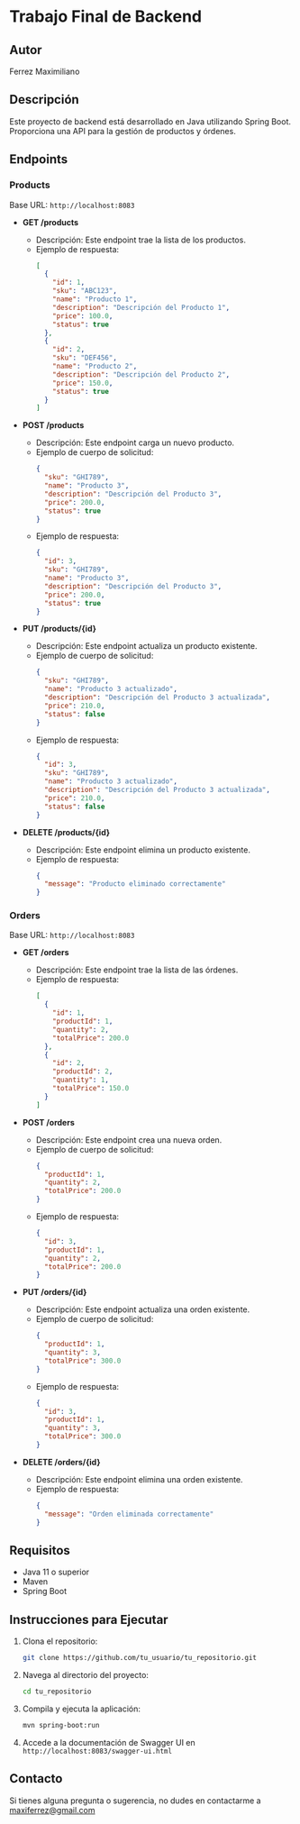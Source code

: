 # Trabajo Final de Backend

## Autor
Ferrez Maximiliano

## Descripción
Este proyecto de backend está desarrollado en Java utilizando Spring Boot. Proporciona una API para la gestión de productos y órdenes.

## Endpoints

### Products
Base URL: `http://localhost:8083`

- **GET /products**
  - Descripción: Este endpoint trae la lista de los productos.
  - Ejemplo de respuesta:
    ```json
    [
      {
        "id": 1,
        "sku": "ABC123",
        "name": "Producto 1",
        "description": "Descripción del Producto 1",
        "price": 100.0,
        "status": true
      },
      {
        "id": 2,
        "sku": "DEF456",
        "name": "Producto 2",
        "description": "Descripción del Producto 2",
        "price": 150.0,
        "status": true
      }
    ]
    ```

- **POST /products**
  - Descripción: Este endpoint carga un nuevo producto.
  - Ejemplo de cuerpo de solicitud:
    ```json
    {
      "sku": "GHI789",
      "name": "Producto 3",
      "description": "Descripción del Producto 3",
      "price": 200.0,
      "status": true
    }
    ```
  - Ejemplo de respuesta:
    ```json
    {
      "id": 3,
      "sku": "GHI789",
      "name": "Producto 3",
      "description": "Descripción del Producto 3",
      "price": 200.0,
      "status": true
    }
    ```

- **PUT /products/{id}**
  - Descripción: Este endpoint actualiza un producto existente.
  - Ejemplo de cuerpo de solicitud:
    ```json
    {
      "sku": "GHI789",
      "name": "Producto 3 actualizado",
      "description": "Descripción del Producto 3 actualizada",
      "price": 210.0,
      "status": false
    }
    ```
  - Ejemplo de respuesta:
    ```json
    {
      "id": 3,
      "sku": "GHI789",
      "name": "Producto 3 actualizado",
      "description": "Descripción del Producto 3 actualizada",
      "price": 210.0,
      "status": false
    }
    ```

- **DELETE /products/{id}**
  - Descripción: Este endpoint elimina un producto existente.
  - Ejemplo de respuesta:
    ```json
    {
      "message": "Producto eliminado correctamente"
    }
    ```

### Orders
Base URL: `http://localhost:8083`

- **GET /orders**
  - Descripción: Este endpoint trae la lista de las órdenes.
  - Ejemplo de respuesta:
    ```json
    [
      {
        "id": 1,
        "productId": 1,
        "quantity": 2,
        "totalPrice": 200.0
      },
      {
        "id": 2,
        "productId": 2,
        "quantity": 1,
        "totalPrice": 150.0
      }
    ]
    ```

- **POST /orders**
  - Descripción: Este endpoint crea una nueva orden.
  - Ejemplo de cuerpo de solicitud:
    ```json
    {
      "productId": 1,
      "quantity": 2,
      "totalPrice": 200.0
    }
    ```
  - Ejemplo de respuesta:
    ```json
    {
      "id": 3,
      "productId": 1,
      "quantity": 2,
      "totalPrice": 200.0
    }
    ```

- **PUT /orders/{id}**
  - Descripción: Este endpoint actualiza una orden existente.
  - Ejemplo de cuerpo de solicitud:
    ```json
    {
      "productId": 1,
      "quantity": 3,
      "totalPrice": 300.0
    }
    ```
  - Ejemplo de respuesta:
    ```json
    {
      "id": 3,
      "productId": 1,
      "quantity": 3,
      "totalPrice": 300.0
    }
    ```

- **DELETE /orders/{id}**
  - Descripción: Este endpoint elimina una orden existente.
  - Ejemplo de respuesta:
    ```json
    {
      "message": "Orden eliminada correctamente"
    }
    ```

## Requisitos

- Java 11 o superior
- Maven
- Spring Boot

## Instrucciones para Ejecutar

1. Clona el repositorio:
    ```bash
    git clone https://github.com/tu_usuario/tu_repositorio.git
    ```

2. Navega al directorio del proyecto:
    ```bash
    cd tu_repositorio
    ```

3. Compila y ejecuta la aplicación:
    ```bash
    mvn spring-boot:run
    ```

4. Accede a la documentación de Swagger UI en `http://localhost:8083/swagger-ui.html`

## Contacto
Si tienes alguna pregunta o sugerencia, no dudes en contactarme a maxiferrez@gmail.com
